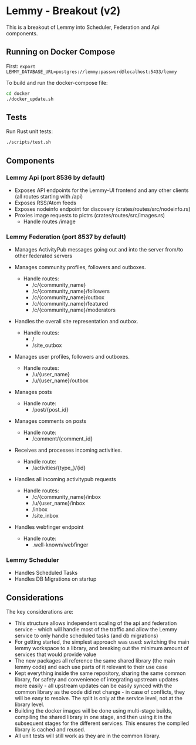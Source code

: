 # Lemmy - Breakout (v2)

This is a breakout of Lemmy into Scheduler, Federation and Api components.

## Running on Docker Compose

First: `export LEMMY_DATABASE_URL=postgres://lemmy:password@localhost:5433/lemmy`

To build and run the docker-compose file:

```Bash
cd docker
./docker_update.sh
```

## Tests

Run Rust unit tests:

```Bash
./scripts/test.sh
```

## Components

### Lemmy Api (port 8536 by default)

* Exposes API endpoints for the Lemmy-UI frontend and any other clients (all routes starting with /api)
* Exposes RSS/Atom feeds
* Exposes nodeinfo endpoint for discovery (crates/routes/src/nodeinfo.rs)
* Proxies image requests to pictrs (crates/routes/src/images.rs)
  * Handle routes /image

### Lemmy Federation (port 8537 by default)

* Manages ActivityPub messages going out and into the server from/to other federated servers

* Manages community profiles, followers and outboxes.
  * Handle routes:
    * /c/{community_name}
    * /c/{community_name}/followers
    * /c/{community_name}/outbox
    * /c/{community_name}/featured
    * /c/{community_name}/moderators

* Handles the overall site representation and outbox.
  * Handle routes:
    * /
    * /site_outbox

* Manages user profiles, followers and outboxes.
  * Handle routes:
    * /u/{user_name}
    * /u/{user_name}/outbox

* Manages posts
  * Handle route:
    * /post/{post_id}

* Manages comments on posts
  * Handle route:
    * /comment/{comment_id}

* Receives and processes incoming activities.
  * Handle route:
    * /activities/{type_}/{id}

* Handles all incoming activitypub requests
  * Handle routes:
    * /c/{community_name}/inbox
    * /u/{user_name}/inbox
    * /inbox
    * /site_inbox

* Handles webfinger endpoint
  * Handle route:
    * .well-known/webfinger

### Lemmy Scheduler

* Handles Scheduled Tasks
* Handles DB Migrations on startup

## Considerations

The key considerations are:

* This structure allows independent scaling of the api and federation service - which will handle most of the traffic and allow the Lemmy service to only handle scheduled tasks (and db migrations)
* For getting started, the simplest approach was used: switching the main lemmy workspace to a library, and breaking out the minimum amount of services that would provide value
* The new packages all reference the same shared library (the main lemmy code) and each use parts of it relevant to their use case
* Kept everything inside the same repository, sharing the same common library, for safety and convenience of integrating upstream updates more easily - all upstream updates can be easily synced with the common library as the code did not change - in case of conflicts, they will be easy to resolve. The split is only at the service level, not at the library level.
* Building the docker images will be done using multi-stage builds, compiling the shared library in one stage, and then using it in the subsequent stages for the different services. This ensures the compiled library is cached and reused.
* All unit tests will still work as they are in the common library.
